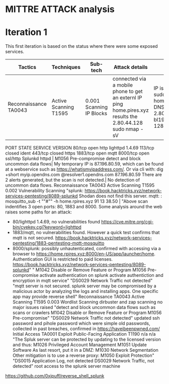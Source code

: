 # MITTRE ATTACK analysis

# **Iteration 1**
This first iteration is based on the status where there were some exposed services.

| Tactics	| Techniques | Sub-tech	| Attack details	| Results	| Mitigations	| Detection	| Issues |
|---|---|---|---|---|---|---|---|
|Reconnaissance TA0043	| Active Scanning	T1595	| 0.001	Scanning IP Blocks	| connected via a mobile phone to get an externl IP ping home.pires.xyz results the 2.80.44.128 sudo nmap -sV | IP is 2.80.44.128 sudo nmap -sV home.rpires.xyz DNS record for 2.80.44.128: bl19-44-128.dsl.telepac.pt
PORT     STATE  SERVICE  VERSION
80/tcp   open   http     lighttpd 1.4.69
113/tcp  closed ident
443/tcp  closed https
1883/tcp open mqtt
8000/tcp open   ssl/http Splunkd httpd |	M1056        Pre-compromise
detect and block uncommon data flows| My temporary IP is 87.196.80.59, which can be found at a webservice such as https://whatismyipaddress.com/.
Or via cli with: dig +short myip.opendns.com @resolver1.opendns.com
87.196.80.59
There are 2 alerts generated, but the scan is not detected.|	No detection of uncommon data flows.
Reconnaissance TA0043	Active Scanning	T1595	0.002	Vulnerability Scanning	"splunk: https://book.hacktricks.xyz/network-services-pentesting/8089-splunkd Shodan does not find this server.
mqtt: : mosquitto_sub -t ""#"" -h home.rpires.xyz
91
13
38.50 |	"Above scan indentifies 3 open ports: 80, 1883 and 8000. Some analysis around the web raises some paths for an attack:
- 80/lighttpd 1.4.69, no vulnerabilities found https://cve.mitre.org/cgi-bin/cvekey.cgi?keyword=lighttpd
- 1883/mqtt, no vulnerabilities found. However a quick test confirms that mqtt is not secured. https://book.hacktricks.xyz/network-services-pentesting/1883-pentesting-mqtt-mosquitto
- 8000/splunk: possibly unhautenticated, confirmed with accessing via a browser to https://home.rpires.xyz:8000/en-US/app/launcher/home. Authentication GUI is restricted to paid licenses. https://book.hacktricks.xyz/network-services-pentesting/8089-splunkd"	"
M1042        Disable or Remove Feature or Program
M1056        Pre-compromise
activate authentication on splunk
activate authentiction and encryption in mqtt service"	"DS0029        Network Traffic
not detected"	"mqtt server is not secured.
splunk server may be compromised by a malicious actor by analyzing the logs and installing apps. One specific app may provide reverse shell"
Reconnaissance TA0043	Active Scanning	T1595	0.003	Wordlist Scanning	dirbuster and zap scanning	no major issues raised	"detect and block uncommon data flows such as scans or crawlers
M1042        Disable or Remove Feature or Program
M1056        Pre-compromise"	"DS0029        Network Traffic
not detected"	updated ssh password and pihole password which were simple old passwords, collected in past breaches, confirmed in https://haveibeenpwned.com/
Initial Access TA0001	Exploit Public-Facing Application	T1190	n/a	n/a			"The Spluk server can be protected by updating to the licensed version and thus:
M1026        Privileged Account Management
M1051        Update Software
As last resort, put it in a DMZ:
M1030        Network Segmentation
Other mitigation is to use a reverse proxy:
M1050        Exploit Protection"	"DS0015        Application Log, not detected
DS0029        Network Traffic, not detected"	root access to the splunk server machine

https://github.com/0xjpuff/reverse_shell_splunk
